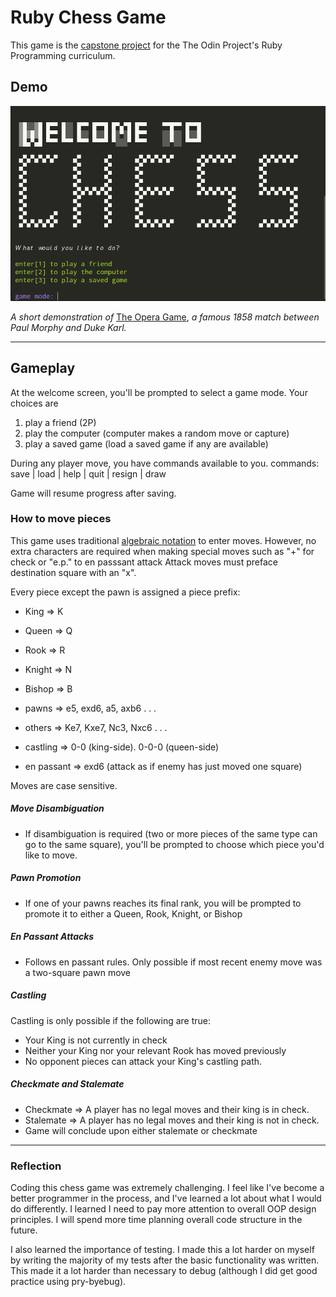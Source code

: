 # Ruby Chess Game

This game is the [capstone project](https://www.theodinproject.com/courses/ruby-programming/lessons/ruby-final-project?ref=lnav) for the The Odin Project's Ruby Programming curriculum.

## Demo

![demo gif of classic 1858 game of Paul Morphy vs Duke Karl](demo/demo.gif)


*A short demonstration of* [The Opera Game](https://www.chess.com/terms/opera-game-chess), *a famous 1858 match between Paul Morphy and Duke Karl.*

***

## Gameplay

At the welcome screen, you'll be prompted to select a game mode. Your choices are

1. play a friend (2P)
2. play the computer (computer makes a random move or capture)
3. play a saved game (load a saved game if any are available)

During any player move, you have commands available to you.
commands: save | load | help | quit | resign | draw

Game will resume progress after saving.

### How to move pieces

This game uses traditional [algebraic notation](https://en.wikipedia.org/wiki/Algebraic_notation_(chess)) to enter moves. However, no extra characters are required when making special moves such as "+" for check or "e.p." to en passsant attack
Attack moves must preface destination square with an "x".

Every piece except the pawn is assigned a piece prefix:

  - King   => K
  - Queen  => Q
  - Rook   => R
  - Knight => N
  - Bishop => B

  - pawns      =>   e5, exd6, a5, axb6 . . .
  - others     =>   Ke7, Kxe7, Nc3, Nxc6 . . .
  - castling   =>   0-0 (king-side). 0-0-0 (queen-side)
  - en passant =>   exd6 (attack as if enemy has just moved one square)
      

Moves are case sensitive.

##### Move Disambiguation

- If disambiguation is required (two or more pieces of the same type can go to the same square), you'll be prompted to choose which piece you'd like to move.

##### Pawn Promotion

- If one of your pawns reaches its final rank, you will be prompted to promote it to either a Queen, Rook, Knight, or Bishop

##### En Passant Attacks

- Follows en passant rules. Only possible if most recent enemy move was a two-square pawn move

##### Castling

Castling is only possible if the following are true:

- Your King is not currently in check
- Neither your King nor your relevant Rook has moved previously
- No opponent pieces can attack your King's castling path.

##### Checkmate and Stalemate

- Checkmate => A player has no legal moves and their king is in check.
- Stalemate => A player has no legal moves and their king is not in check.
- Game will conclude upon either stalemate or checkmate

***

### Reflection

Coding this chess game was extremely challenging. I feel like I've become a better programmer in the process, and I've learned a lot about what I would do differently. I learned I need to pay more attention to overall OOP design principles. I will spend more time planning overall code structure in the future. 

I also learned the importance of testing. I made this a lot harder on myself by writing the majority of my tests after the basic functionality was written. This made it a lot harder than necessary to debug (although I did get good practice using pry-byebug).
